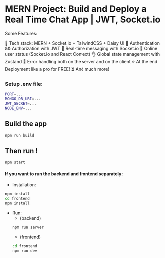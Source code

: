 # MERN Project: Build and Deploy a Real Time Chat App | JWT, Socket.io

Some Features:

🌟 Tech stack: MERN + Socket.io + TailwindCSS + Daisy UI
🎃 Authentication && Authorization with JWT
👾 Real-time messaging with Socket.io
🚀 Online user status (Socket.io and React Context)
👌 Global state management with Zustand
🐞 Error handling both on the server and on the client
⭐ At the end Deployment like a pro for FREE!
⏳ And much more!

### Setup .env file:

```bash
PORT=...
MONGO_DB_URI=...
JWT_SECRET=...
NODE_ENV=...
```
## Build the app
   ```bash
npm run build
   ```
## Then run !
   ```bash
npm start
   ```
#### If you want to run the backend and frontend separately:
   * Installation:
   ```bash
   npm install
   cd frontend
   npm install
   ```
   * Run:
      - (backend)
      ```bash
      npm run server
      ```
      - (frontend)
      ```bash
      cd frontend
      npm run dev
      ```

